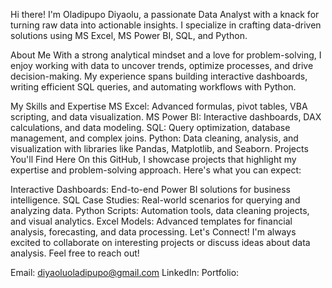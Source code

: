 Hi there! I'm Oladipupo Diyaolu, a passionate Data Analyst with a knack for turning raw data into actionable insights. I specialize in crafting data-driven solutions using MS Excel, MS Power BI, SQL, and Python.

About Me
With a strong analytical mindset and a love for problem-solving, I enjoy working with data to uncover trends, optimize processes, and drive decision-making. My experience spans building interactive dashboards, writing efficient SQL queries, and automating workflows with Python.

My Skills and Expertise
MS Excel: Advanced formulas, pivot tables, VBA scripting, and data visualization.
MS Power BI: Interactive dashboards, DAX calculations, and data modeling.
SQL: Query optimization, database management, and complex joins.
Python: Data cleaning, analysis, and visualization with libraries like Pandas, Matplotlib, and Seaborn.
Projects You'll Find Here
On this GitHub, I showcase projects that highlight my expertise and problem-solving approach. Here's what you can expect:

Interactive Dashboards: End-to-end Power BI solutions for business intelligence.
SQL Case Studies: Real-world scenarios for querying and analyzing data.
Python Scripts: Automation tools, data cleaning projects, and visual analytics.
Excel Models: Advanced templates for financial analysis, forecasting, and data processing.
Let's Connect!
I'm always excited to collaborate on interesting projects or discuss ideas about data analysis. Feel free to reach out!

Email: diyaoluoladipupo@gmail.com
LinkedIn:
Portfolio: 

<!---
Dipodanalyst/Dipodanalyst is a ✨ special ✨ repository because its `README.md` (this file) appears on your GitHub profile.
You can click the Preview link to take a look at your changes.
--->
